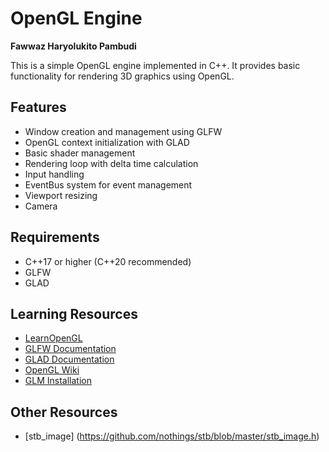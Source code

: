 # OpenGL Engine

**Fawwaz Haryolukito Pambudi**

This is a simple OpenGL engine implemented in C++. It provides basic functionality for rendering 3D graphics using OpenGL.

## Features
- Window creation and management using GLFW
- OpenGL context initialization with GLAD
- Basic shader management
- Rendering loop with delta time calculation
- Input handling
- EventBus system for event management
- Viewport resizing
- Camera

## Requirements
- C++17 or higher (C++20 recommended)
- GLFW
- GLAD

## Learning Resources
- [LearnOpenGL](https://learnopengl.com/)
- [GLFW Documentation](https://www.glfw.org/docs/latest/)
- [GLAD Documentation](https://glad.dav1d.de/)
- [OpenGL Wiki](https://www.khronos.org/opengl/wiki/Main_Page)
- [GLM Installation](https://www.youtube.com/watch?v=6nGpoY-L2Xk)

## Other Resources
- [stb_image] (https://github.com/nothings/stb/blob/master/stb_image.h)